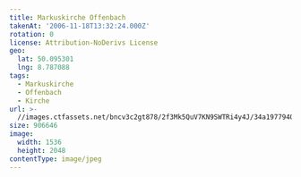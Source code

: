 ```yaml
---
title: Markuskirche Offenbach
takenAt: '2006-11-18T13:32:24.000Z'
rotation: 0
license: Attribution-NoDerivs License
geo:
  lat: 50.095301
  lng: 8.787088
tags:
  - Markuskirche
  - Offenbach
  - Kirche
url: >-
  //images.ctfassets.net/bncv3c2gt878/2f3Mk5QuV7KN9SWTRi4y4J/34a1977940cece09ce0ee78529b4d15e/markuskirche-offenbach_4545504606_o
size: 906646
image:
  width: 1536
  height: 2048
contentType: image/jpeg
---
```


